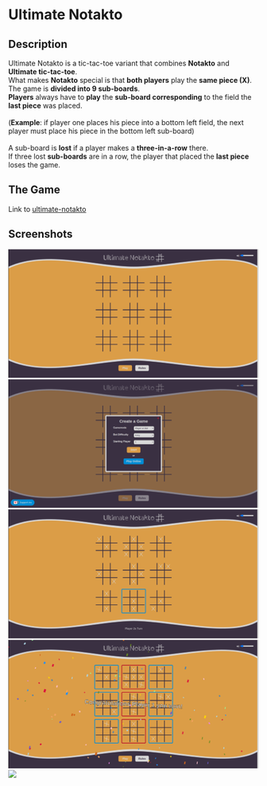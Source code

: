 # Ultimate Notakto

## Description
Ultimate Notakto is a tic-tac-toe variant that combines <b>Notakto</b> and <b>Ultimate tic-tac-toe</b>. </br>
What makes <b>Notakto</b> special is that <b>both players</b> play the <b>same piece (X)</b>.</br>
The game is <b>divided into 9 sub-boards</b>. </br>
<b>Players</b> always have to <b>play</b> the <b>sub-board corresponding</b> to the field the <b>last piece</b> was placed.</br>
</br>
(<b>Example</b>: if player one places his piece into a bottom left field, the next player must place his piece in the bottom left sub-board)</br>
</br>
A sub-board is <b>lost</b> if a player makes a <b>three-in-a-row</b> there.</br>
If three lost <b>sub-boards</b> are in a row, the player that placed the <b>last piece</b> loses the game.

## The Game
Link to [ultimate-notakto](https://www.ultimate-notakto.com/) <br/>

## Screenshots
<img src='preview_imgs/screenshot1.png'>
<br/>
<img src='preview_imgs/screenshot2.png'>
<br/>
<img src='preview_imgs/screenshot3.png'>
<br/>
<img src='preview_imgs/screenshot4.png'>
<br/>
<img src='preview_imgs/screenshot5.png'>
